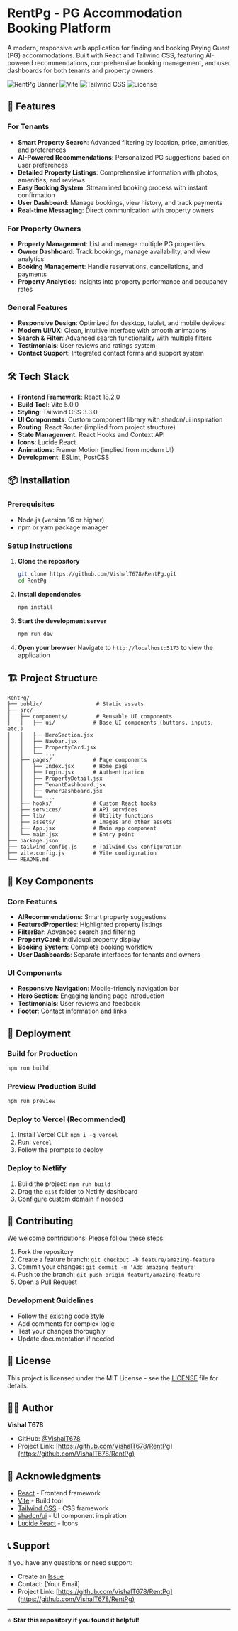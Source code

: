 # RentPg - PG Accommodation Booking Platform

A modern, responsive web application for finding and booking Paying Guest (PG) accommodations. Built with React and Tailwind CSS, featuring AI-powered recommendations, comprehensive booking management, and user dashboards for both tenants and property owners.

![RentPg Banner](https://img.shields.io/badge/React-18.2.0-blue?logo=react)
![Vite](https://img.shields.io/badge/Vite-5.0.0-purple?logo=vite)
![Tailwind CSS](https://img.shields.io/badge/Tailwind_CSS-3.3.0-38B2AC?logo=tailwind-css)
![License](https://img.shields.io/badge/License-MIT-green)

## 🚀 Features

### For Tenants
- **Smart Property Search**: Advanced filtering by location, price, amenities, and preferences
- **AI-Powered Recommendations**: Personalized PG suggestions based on user preferences
- **Detailed Property Listings**: Comprehensive information with photos, amenities, and reviews
- **Easy Booking System**: Streamlined booking process with instant confirmation
- **User Dashboard**: Manage bookings, view history, and track payments
- **Real-time Messaging**: Direct communication with property owners

### For Property Owners
- **Property Management**: List and manage multiple PG properties
- **Owner Dashboard**: Track bookings, manage availability, and view analytics
- **Booking Management**: Handle reservations, cancellations, and payments
- **Property Analytics**: Insights into property performance and occupancy rates

### General Features
- **Responsive Design**: Optimized for desktop, tablet, and mobile devices
- **Modern UI/UX**: Clean, intuitive interface with smooth animations
- **Search & Filter**: Advanced search functionality with multiple filters
- **Testimonials**: User reviews and ratings system
- **Contact Support**: Integrated contact forms and support system

## 🛠️ Tech Stack

- **Frontend Framework**: React 18.2.0
- **Build Tool**: Vite 5.0.0
- **Styling**: Tailwind CSS 3.3.0
- **UI Components**: Custom component library with shadcn/ui inspiration
- **Routing**: React Router (implied from project structure)
- **State Management**: React Hooks and Context API
- **Icons**: Lucide React
- **Animations**: Framer Motion (implied from modern UI)
- **Development**: ESLint, PostCSS

## 📦 Installation

### Prerequisites
- Node.js (version 16 or higher)
- npm or yarn package manager

### Setup Instructions

1. **Clone the repository**
   ```bash
   git clone https://github.com/VishalT678/RentPg.git
   cd RentPg
   ```

2. **Install dependencies**
   ```bash
   npm install
   ```

3. **Start the development server**
   ```bash
   npm run dev
   ```

4. **Open your browser**
   Navigate to `http://localhost:5173` to view the application

## 🏗️ Project Structure

```
RentPg/
├── public/                 # Static assets
├── src/
│   ├── components/         # Reusable UI components
│   │   ├── ui/            # Base UI components (buttons, inputs, etc.)
│   │   ├── HeroSection.jsx
│   │   ├── Navbar.jsx
│   │   ├── PropertyCard.jsx
│   │   └── ...
│   ├── pages/             # Page components
│   │   ├── Index.jsx      # Home page
│   │   ├── Login.jsx      # Authentication
│   │   ├── PropertyDetail.jsx
│   │   ├── TenantDashboard.jsx
│   │   ├── OwnerDashboard.jsx
│   │   └── ...
│   ├── hooks/             # Custom React hooks
│   ├── services/          # API services
│   ├── lib/               # Utility functions
│   ├── assets/            # Images and other assets
│   ├── App.jsx            # Main app component
│   └── main.jsx           # Entry point
├── package.json
├── tailwind.config.js     # Tailwind CSS configuration
├── vite.config.js         # Vite configuration
└── README.md
```

## 🎯 Key Components

### Core Features
- **AIRecommendations**: Smart property suggestions
- **FeaturedProperties**: Highlighted property listings
- **FilterBar**: Advanced search and filtering
- **PropertyCard**: Individual property display
- **Booking System**: Complete booking workflow
- **User Dashboards**: Separate interfaces for tenants and owners

### UI Components
- **Responsive Navigation**: Mobile-friendly navigation bar
- **Hero Section**: Engaging landing page introduction
- **Testimonials**: User reviews and feedback
- **Footer**: Contact information and links

## 🚀 Deployment

### Build for Production
```bash
npm run build
```

### Preview Production Build
```bash
npm run preview
```

### Deploy to Vercel (Recommended)
1. Install Vercel CLI: `npm i -g vercel`
2. Run: `vercel`
3. Follow the prompts to deploy

### Deploy to Netlify
1. Build the project: `npm run build`
2. Drag the `dist` folder to Netlify dashboard
3. Configure custom domain if needed

## 🤝 Contributing

We welcome contributions! Please follow these steps:

1. Fork the repository
2. Create a feature branch: `git checkout -b feature/amazing-feature`
3. Commit your changes: `git commit -m 'Add amazing feature'`
4. Push to the branch: `git push origin feature/amazing-feature`
5. Open a Pull Request

### Development Guidelines
- Follow the existing code style
- Add comments for complex logic
- Test your changes thoroughly
- Update documentation if needed

## 📝 License

This project is licensed under the MIT License - see the [LICENSE](LICENSE) file for details.

## 👨‍💻 Author

**Vishal T678**
- GitHub: [@VishalT678](https://github.com/VishalT678)
- Project Link: [https://github.com/VishalT678/RentPg](https://github.com/VishalT678/RentPg)

## 🙏 Acknowledgments

- [React](https://reactjs.org/) - Frontend framework
- [Vite](https://vitejs.dev/) - Build tool
- [Tailwind CSS](https://tailwindcss.com/) - CSS framework
- [shadcn/ui](https://ui.shadcn.com/) - UI component inspiration
- [Lucide React](https://lucide.dev/) - Icons

## 📞 Support

If you have any questions or need support:

- Create an [Issue](https://github.com/VishalT678/RentPg/issues)
- Contact: [Your Email]
- Project Link: [https://github.com/VishalT678/RentPg](https://github.com/VishalT678/RentPg)

---

⭐ **Star this repository if you found it helpful!**
